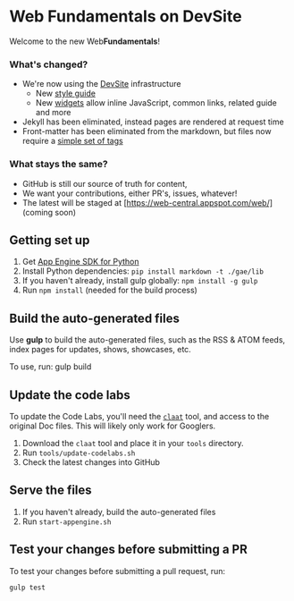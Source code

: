 # Web Fundamentals on DevSite 

Welcome to the new Web**Fundamentals**! 

### What's changed?

* We're now using the [DevSite](https://developers.google.com/) infrastructure
  * New [style guide](https://petele-scratch.appspot.com/web/resources/style-guide)
  * New [widgets](https://petele-scratch.appspot.com/web/resources/widgets) allow inline JavaScript, common links, related guide and more 
* Jekyll has been eliminated, instead pages are rendered at request time
* Front-matter has been eliminated from the markdown, but files now require a [simple set of tags](https://petele-scratch.appspot.com/web/resources/writing-an-article#yaml-front-matter)

### What stays the same?

* GitHub is still our source of truth for content, 
* We want your contributions, either PR's, issues, whatever!
* The latest will be staged at [https://web-central.appspot.com/web/] (coming soon)

## Getting set up
1. Get [App Engine SDK for Python](https://cloud.google.com/appengine/downloads#Google_App_Engine_SDK_for_Python)
2. Install Python dependencies: `pip install markdown -t ./gae/lib`
2. If you haven't already, install gulp globally: `npm install -g gulp`
3. Run `npm install` (needed for the build process)

## Build the auto-generated files
Use **gulp** to build the auto-generated files, such as the RSS & ATOM feeds,
index pages for updates, shows, showcases, etc.

To use, run:
    gulp build


## Update the code labs
To update the Code Labs, you'll need the
[`claat`](https://github.com/googlecodelabs/tools/tree/master/claat) tool, and
access to the original Doc files. This will likely only work for Googlers.

1. Download the `claat` tool and place it in your `tools` directory.
1. Run `tools/update-codelabs.sh`
1. Check the latest changes into GitHub

## Serve the files
1. If you haven't already, build the auto-generated files
1. Run `start-appengine.sh`

## Test your changes before submitting a PR
To test your changes before submitting a pull request, run:

    gulp test


